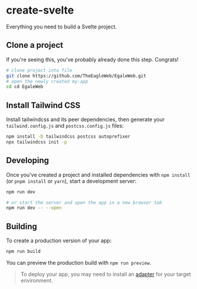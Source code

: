 # create-svelte

Everything you need to build a Svelte project.

## Clone a project

If you're seeing this, you've probably already done this step. Congrats!

```bash
# clone project into file
git clone https://github.com/TheEagleWeb/EgaleWeb.git
# open the newly created my-app
cd cd EgaleWeb
```

## Install Tailwind CSS
Install tailwindcss and its peer dependencies, then generate your `tailwind.config.js` and `postcss.config.js` files:
```bash
npm install -D tailwindcss postcss autoprefixer
npx tailwindcss init -p
```

## Developing

Once you've created a project and installed dependencies with `npm install` (or `pnpm install` or `yarn`), start a development server:

```bash
npm run dev

# or start the server and open the app in a new browser tab
npm run dev -- --open
```

## Building

To create a production version of your app:

```bash
npm run build
```

You can preview the production build with `npm run preview`.

> To deploy your app, you may need to install an [adapter](https://kit.svelte.dev/docs/adapters) for your target environment.
